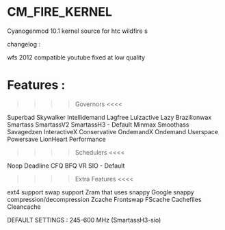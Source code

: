 CM_FIRE_KERNEL
==============


Cyanogenmod 10.1 kernel source for htc wildfire s


changelog :

wfs 2012 compatible
youtube fixed at low quality



Features :
==========

>>>> Governors <<<<

Superbad
Skywalker
Intellidemand
Lagfree
Lulzactive
Lazy
Brazilionwax
Smartass
SmartassV2
SmartassH3 - Default
Minmax
Smoothass
Savagedzen
InteractiveX
Conservative
OndemandX
Ondemand
Userspace
Powersave
LionHeart
Performance

>>>> Schedulers <<<<

Noop
Deadline
CFQ
BFQ
VR
SIO - Default

>>>> Extra Features <<<<

ext4 support
swap support
Zram that uses snappy
Google snappy compression/decompression
Zcache
Frontswap
FScache
Cachefiles
Cleancache



DEFAULT SETTINGS : 245-600 MHz (SmartassH3-sio)
